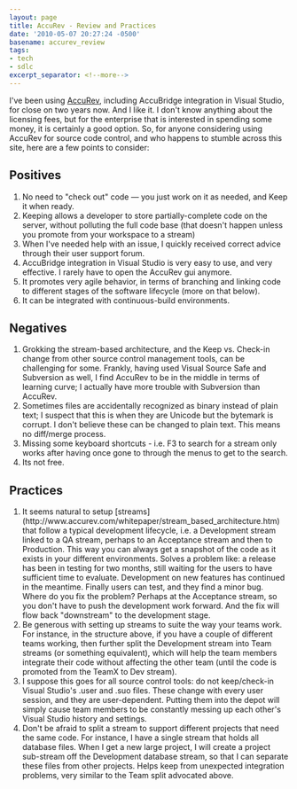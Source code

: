 ```yaml
---
layout: page
title: AccuRev - Review and Practices
date: '2010-05-07 20:27:24 -0500'
basename: accurev_review
tags:
- tech
- sdlc
excerpt_separator: <!--more-->
---
```


I've been using [AccuRev](http://www.accurev.com), including
AccuBridge integration in Visual Studio, for close on two years now. And I like
it. I don't know anything about the licensing fees, but for the enterprise that
is interested in spending some money, it is certainly a good option. So, for
anyone considering using AccuRev for source code control, and who happens to
stumble across this site, here are a few points to consider:

<!--more-->

## Positives

<ol>
<li>No need to "check out" code &mdash; you just work on it as needed, and Keep it when ready.</li>
<li>Keeping allows a developer to store partially-complete code on the server, without polluting the full code base (that doesn't happen unless you promote from your workspace to a stream)</li>
<li>When I've needed help with an issue, I quickly received correct advice through their user support forum.</li>
<li>AccuBridge integration in Visual Studio is very easy to use, and very effective. I rarely have to open the AccuRev gui anymore.</li>
<li>It promotes very agile behavior, in terms of branching and linking code to different stages of the software lifecycle (more on that below).</li>
<li>It can be integrated with continuous-build environments.</li>
</ol>

## Negatives

<ol>
<li>Grokking the stream-based architecture, and the Keep vs. Check-in change from other source control management tools, can be challenging for some. Frankly, having used Visual Source Safe and Subversion as well, I find AccuRev to be in the middle in terms of learning curve; I actually have more trouble with Subversion than AccuRev.</li>
<li>Sometimes files are accidentally recognized as binary instead of plain text; I suspect that this is when they are Unicode but the bytemark is corrupt. I don't believe these can be changed to plain text. This means no diff/merge process.</li>
<li>Missing some keyboard shortcuts - i.e. F3 to search for a stream only works after having once gone to through the menus to get to the search.</li>
<li>Its not free.</li>
</ol>

## Practices

<ol>
<li>
It seems natural to setup [streams](http://www.accurev.com/whitepaper/stream_based_architecture.htm)
that follow a typical development lifecycle, i.e. a Development stream linked to
a QA stream, perhaps to an Acceptance stream and then to Production. This way
you can always get a snapshot of the code as it exists in your different
environments. Solves a problem like: a release has been in testing for two
months, still waiting for the users to have sufficient time to evaluate.
Development on new features has continued in the meantime. Finally users can
test, and they find a minor bug. Where do you fix the problem? Perhaps at the
Acceptance stream, so you don't have to push the development work forward. And
the fix will flow back "downstream" to the development stage.
</li>
<li>Be generous with setting up streams to suite the way your teams work. For instance, in the structure above, if you have a couple of different teams working, then further split the Development stream into Team streams (or something equivalent), which will help the team members integrate their code without affecting the other team (until the code is promoted from the TeamX to Dev stream).</li>
<li>I suppose this goes for all source control tools: do not keep/check-in Visual Studio's .user and .suo files. These change with every user session, and they are user-dependent. Putting them into the depot will simply cause team members to be constantly messing up each other's Visual Studio history and settings.</li>
<li>Don't be afraid to split a stream to support different projects that need the same code. For instance, I have a single stream that holds all database files. When I get a new large project, I will create a project sub-stream off the Development database stream, so that I can separate these files from other projects. Helps keep from unexpected integration problems, very similar to the Team split advocated above.</li>
</ol>
